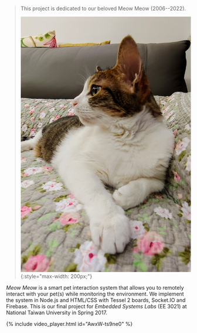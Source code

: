 > This project is dedicated to our beloved Meow Meow (2006--2022).
>
> ![Meow Meow](assets/images/meow-meow.jpg){:style="max-width: 200px;"}

_Meow Meow_ is a smart pet interaction system that allows you to remotely interact with your pet(s) while monitoring the environment. We implement the system in Node.js and HTML/CSS with Tessel 2 boards, Socket.IO and Firebase. This is our final project for _Embedded Systems Labs_ (EE 3021) at National Taiwan University in Spring 2017.

{% include video_player.html id="AwxW-ts9ne0" %}
